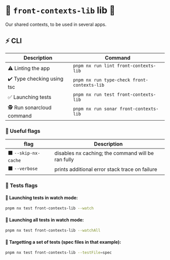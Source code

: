 # 🧩 `front-contexts-lib` lib 🧩

Our shared contexts, to be used in several apps.

## ⚡ CLI

| Description                | Command                                     |
| -------------------------- | ------------------------------------------- |
| ⚠️ Linting the app         | `pnpm nx run lint front-contexts-lib`       |
| ✔️ Type checking using tsc | `pnpm nx run type-check front-contexts-lib` |
| ✅ Launching tests         | `pnpm nx run test front-contexts-lib`       |
| 🕵️ Run sonarcloud command  | `pnpm nx run sonar front-contexts-lib`      |

### 🔶 Useful flags

| flag                 | Description                                        |
| -------------------- | -------------------------------------------------- |
| ⬛ `--skip-nx-cache` | disables nx caching; the command will be ran fully |
| ⬛ `--verbose`       | prints additional error stack trace on failure     |

### 🔶 Tests flags

#### 🧿 Launching tests in watch mode:

```bash
pnpm nx test front-contexts-lib --watch
```

#### 🧿 Launching all tests in watch mode:

```bash
pnpm nx test front-contexts-lib --watchAll
```

#### 🧿 Targetting a set of tests (spec files in that example):

```bash
pnpm nx test front-contexts-lib --testFile=spec
```
